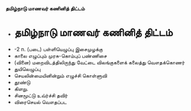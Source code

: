 **தமிழ்நாடு மாணவர் கணினித் திட்டம்**
- # தமிழ்நாடு மாணவர் கணினித் திட்டம்
- -2 n. (படை) பள்ளியெழுப்பு இசைமுழக்கு
- காலை எழுப்பும் முரசு-கொம்புப் பண்ணிசை
- (வினை) மறைவிடத்திலிருந்து வேட்டை விலங்குகளைக் கலைத்து வௌதக்கொணர்
- துயிலெழுப்பு
- செயலின்மையினின்றும் எழுச்சி கொள்ளுவி
- தூண்டு
- கிளறு.
- சினமூட்டு உவ்ர்ச்சி தவிர்
- விரைசெயல் வௌதப்பட

